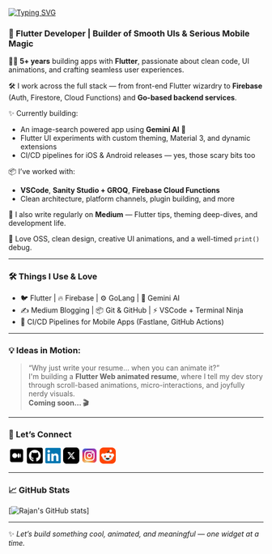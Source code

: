 [![Typing SVG](https://readme-typing-svg.herokuapp.com?font=Noto+Sans&weight=500&size=32&duration=2000&pause=500&color=008080&vCenter=true&random=true&width=435&lines=Hi+%F0%9F%91%8B%2C+I+am+Rajan)](https://git.io/typing-svg)

### 🚀 Flutter Developer | Builder of Smooth UIs & Serious Mobile Magic

👨‍💻 **5+ years** building apps with **Flutter**, passionate about clean code, UI animations, and crafting seamless user experiences.

🛠️ I work across the full stack — from front-end Flutter wizardry to **Firebase** (Auth, Firestore, Cloud Functions) and **Go-based backend services**.

✨ Currently building:
- An image-search powered app using **Gemini AI** 🤖
- Flutter UI experiments with custom theming, Material 3, and dynamic extensions
- CI/CD pipelines for iOS & Android releases — yes, those scary bits too

📦 I’ve worked with:
- **VSCode**, **Sanity Studio + GROQ**, **Firebase Cloud Functions**
- Clean architecture, platform channels, plugin building, and more

📝 I also write regularly on **Medium** — Flutter tips, theming deep-dives, and development life.

🧠 Love OSS, clean design, creative UI animations, and a well-timed `print()` debug.

---

### 🛠️ Things I Use & Love

- 🐦 Flutter | 🔥 Firebase | ⚙️ GoLang | 🧠 Gemini AI
- ✍️ Medium Blogging | 📦 Git & GitHub | ⚡ VSCode + Terminal Ninja
- 🚀 CI/CD Pipelines for Mobile Apps (Fastlane, GitHub Actions)

---

### 💡 Ideas in Motion:
> “Why just write your resume… when you can animate it?”  
I'm building a **Flutter Web animated resume**, where I tell my dev story through scroll-based animations, micro-interactions, and joyfully nerdy visuals.  
**Coming soon… 🎬**

---

### 🔗 Let’s Connect

<a href="https://medium.com/@rajan.metaliya"><img src="assets/medium.svg" height="32"></a>
<a href="https://github.com/Rajan-Metaliya"><img src="assets/github.png" height="32" width="32"></a>
<a href="https://www.linkedin.com/in/rajan-metaliya-752087140/"><img src="assets/linkedin.svg" height="32"></a>
<a href="https://x.com/Rj_7_7_7"><img src="assets/x-social-media.svg" height="32"></a>
<a href="https://www.instagram.com/_rj777"><img src="assets/instagram.svg" height="32"></a>
<a href="https://www.reddit.com/user/Excellent_Ad4984/"><img src="assets/reddit.svg" height="32"></a>

---

### 📈 GitHub Stats

[![Rajan's GitHub stats](https://github-readme-stats.vercel.app/api?username=rajanmagar&show_icons=true&theme=radical)]

---

✨ *Let’s build something cool, animated, and meaningful — one widget at a time.*

